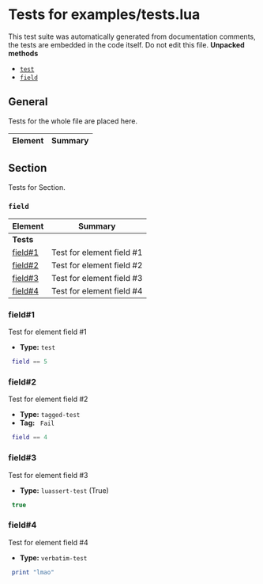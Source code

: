 # Tests for examples/tests.lua

This test suite was automatically generated from documentation comments,
the tests are embedded in the code itself. Do not edit this file.
**Unpacked methods**
- [`test`](#test)
- [`field`](#field)
## General

Tests for the whole file are placed here.

| Element | Summary |
|---------|---------|

## Section

Tests for Section.


### `field`


| Element | Summary |
|---------|---------|
| **Tests** |  |
| [field#1](#field#1) | Test for element field #1 |
| [field#2](#field#2) | Test for element field #2 |
| [field#3](#field#3) | Test for element field #3 |
| [field#4](#field#4) | Test for element field #4 |

### field#1

Test for element field #1

- **Type:** `test`
```lua
 field == 5
```

### field#2

Test for element field #2

- **Type:** `tagged-test`
- **Tag:** ` Fail`
```lua
 field == 4
```

### field#3

Test for element field #3

- **Type:** `luassert-test` (True)
```lua
 true
```

### field#4

Test for element field #4

- **Type:** `verbatim-test`
```lua
 print "lmao"
```
